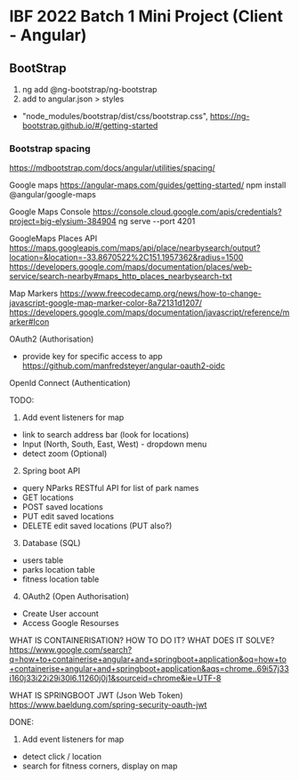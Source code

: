 # IBF 2022 Batch 1 Mini Project (Client - Angular)

## BootStrap
1. ng add @ng-bootstrap/ng-bootstrap
2. add to angular.json > styles
- "node_modules/bootstrap/dist/css/bootstrap.css",
https://ng-bootstrap.github.io/#/getting-started
### Bootstrap spacing
https://mdbootstrap.com/docs/angular/utilities/spacing/


Google maps
https://angular-maps.com/guides/getting-started/
npm install @angular/google-maps

Google Maps Console
https://console.cloud.google.com/apis/credentials?project=big-elysium-384904
ng serve --port 4201

GoogleMaps Places API
https://maps.googleapis.com/maps/api/place/nearbysearch/output?location=&location=-33.8670522%2C151.1957362&radius=1500
https://developers.google.com/maps/documentation/places/web-service/search-nearby#maps_http_places_nearbysearch-txt

Map Markers
https://www.freecodecamp.org/news/how-to-change-javascript-google-map-marker-color-8a72131d1207/
https://developers.google.com/maps/documentation/javascript/reference/marker#Icon

OAuth2 (Authorisation)
- provide key for specific access to app
https://github.com/manfredsteyer/angular-oauth2-oidc

OpenId Connect (Authentication)

TODO:
1. Add event listeners for map
- link to search address bar (look for locations)
- Input (North, South, East, West) - dropdown menu
- detect zoom (Optional)
2. Spring boot API 
- query NParks RESTful API for list of park names
- GET locations
- POST saved locations
- PUT edit saved locations
- DELETE edit saved locations (PUT also?)

3. Database (SQL)
- users table
- parks location table
- fitness location table

4. OAuth2 (Open Authorisation)
- Create User account
- Access Google Resourses

WHAT IS CONTAINERISATION? HOW TO DO IT? WHAT DOES IT SOLVE?
https://www.google.com/search?q=how+to+containerise+angular+and+springboot+application&oq=how+to+containerise+angular+and+springboot+application&aqs=chrome..69i57j33i160j33i22i29i30l6.11260j0j1&sourceid=chrome&ie=UTF-8

WHAT IS SPRINGBOOT JWT (Json Web Token)
https://www.baeldung.com/spring-security-oauth-jwt

DONE: 
1. Add event listeners for map
- detect click / location
- search for fitness corners, display on map
